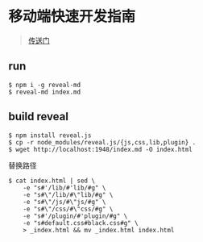 # 移动端快速开发指南

> [传送门](http://junmer.github.io/mobile-dev-get-started)

## run

```
$ npm i -g reveal-md
$ reveal-md index.md
```

## build reveal

```
$ npm install reveal.js
$ cp -r node_modules/reveal.js/{js,css,lib,plugin} .
$ wget http://localhost:1948/index.md -O index.html
```

替换路径

```
$ cat index.html | sed \
    -e "s#'/lib/#'lib/#g" \
    -e "s#\"/lib/#\"lib/#g" \
    -e "s#\"/js/#\"js/#g" \
    -e "s#\"/css/#\"css/#g" \
    -e "s#'/plugin/#'plugin/#g" \
    -e "s#default.css#black.css#g" \
    > _index.html && mv _index.html index.html

```
